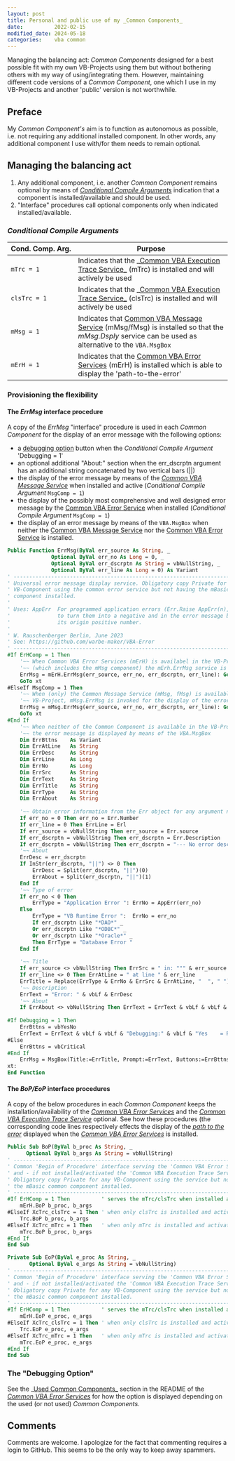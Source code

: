 ```yaml
---
layout: post
title: Personal and public use of my _Common Components_
date:          2022-02-15
modified_date: 2024-05-18
categories:    vba common
---
```

Managing the balancing act: _Common Components_ designed for a best possible fit with my own VB-Projects using them but without bothering others with my way of using/integrating them. However, maintaining different code versions of a _Common Component_, one which I use in my VB-Projects and another 'public' version is not worthwhile.<!--more-->

## Preface
My _Common Component's_ aim is to function as autonomous as possible, i.e. not requiring any additional installed component. In other words, any additional component I use with/for them needs to remain optional.

## Managing the balancing act
1. Any additional component, i.e. another _Common Component_ remains optional by means of _[Conditional Compile Arguments](#conditional-compile-arguments)_ indication that a component is installed/available and should be used.
2. "Interface" procedures call optional components only when indicated installed/available.

### _Conditional Compile Arguments_

| Cond.&nbsp;Comp.&nbsp;Arg. | Purpose |
| -------------------------- | ------- |
| `mTrc = 1`            | Indicates that the _[Common VBA Execution Trace Service_][3] (mTrc) is installed and will actively be used |
| `clsTrc = 1`            | Indicates that the _[Common VBA Execution Trace Service_][3] (clsTrc) is installed and will actively be used |
|  `mMsg = 1`             | Indicates that [Common VBA Message Service][1] (mMsg/fMsg) is installed so that the _mMsg.Dsply_ service can be used as alternative to the `VBA.MsgBox` |
| `mErH = 1`              | Indicates that the [Common VBA Error Services][2] (mErH) is installed which is able to display the 'path-to-the-error' |

### Provisioning the flexibility
#### The _ErrMsg_ interface procedure
A copy of the _ErrMsg_ "interface" procedure is used in each _Common Component_ for the display of an error message with the following options:
- a [debugging option](#the-debugging-option) button when the _Conditional Compile Argument_ 'Debugging = 1'
- an optional additional "About:" section when the err_dscrptn argument has an additional string concatenated by two vertical bars (||)
- the display of the error message by means of the _[Common VBA Message Service][1]_ when installed and active (_Conditional Compile Argument_ `MsgComp = 1`)
- the display of the possibly most comprehensive and well designed error message by the  [Common VBA Error Service][2] when installed (_Conditional Compile Argument_ `MsgComp = 1`)
- the display of an error message by means of the `VBA.MsgBox` when neither the [Common VBA Message Service][1] nor the [Common VBA Error Service][2] is installed.

```vb
Public Function ErrMsg(ByVal err_source As String, _
              Optional ByVal err_no As Long = 0, _
              Optional ByVal err_dscrptn As String = vbNullString, _
              Optional ByVal err_line As Long = 0) As Variant
' ------------------------------------------------------------------------------
' Universal error message display service. Obligatory copy Private for any
' VB-Component using the common error service but not having the mBasic common
' component installed.
'
' Uses: AppErr  For programmed application errors (Err.Raise AppErr(n), ....)
'               to turn them into a negative and in the error message back into
'               its origin positive number.
'
' W. Rauschenberger Berlin, June 2023
' See: https://github.com/warbe-maker/VBA-Error
' ------------------------------------------------------------------------------
#If ErHComp = 1 Then
    '~~ When Common VBA Error Services (mErH) is availabel in the VB-Project
    '~~ (which includes the mMsg component) the mErh.ErrMsg service is invoked.
    ErrMsg = mErH.ErrMsg(err_source, err_no, err_dscrptn, err_line): GoTo xt
    GoTo xt
#ElseIf MsgComp = 1 Then
    '~~ When (only) the Common Message Service (mMsg, fMsg) is available in the
    '~~ VB-Project, mMsg.ErrMsg is invoked for the display of the error message.
    ErrMsg = mMsg.ErrMsg(err_source, err_no, err_dscrptn, err_line): GoTo xt
    GoTo xt
#End If
    '~~ When neither of the Common Component is available in the VB-Project
    '~~ the error message is displayed by means of the VBA.MsgBox
    Dim ErrBttns    As Variant
    Dim ErrAtLine   As String
    Dim ErrDesc     As String
    Dim ErrLine     As Long
    Dim ErrNo       As Long
    Dim ErrSrc      As String
    Dim ErrText     As String
    Dim ErrTitle    As String
    Dim ErrType     As String
    Dim ErrAbout    As String
        
    '~~ Obtain error information from the Err object for any argument not provided
    If err_no = 0 Then err_no = Err.Number
    If err_line = 0 Then ErrLine = Erl
    If err_source = vbNullString Then err_source = Err.source
    If err_dscrptn = vbNullString Then err_dscrptn = Err.Description
    If err_dscrptn = vbNullString Then err_dscrptn = "--- No error description available ---"
    '~~ About
    ErrDesc = err_dscrptn
    If InStr(err_dscrptn, "||") <> 0 Then
        ErrDesc = Split(err_dscrptn, "||")(0)
        ErrAbout = Split(err_dscrptn, "||")(1)
    End If
    '~~ Type of error
    If err_no < 0 Then
        ErrType = "Application Error ": ErrNo = AppErr(err_no)
    Else
        ErrType = "VB Runtime Error ":  ErrNo = err_no
        If err_dscrptn Like "*DAO*" _
        Or err_dscrptn Like "*ODBC*" _
        Or err_dscrptn Like "*Oracle*" _
        Then ErrType = "Database Error "
    End If
    
    '~~ Title
    If err_source <> vbNullString Then ErrSrc = " in: """ & err_source & """"
    If err_line <> 0 Then ErrAtLine = " at line " & err_line
    ErrTitle = Replace(ErrType & ErrNo & ErrSrc & ErrAtLine, "  ", " ")
    '~~ Description
    ErrText = "Error: " & vbLf & ErrDesc
    '~~ About
    If ErrAbout <> vbNullString Then ErrText = ErrText & vbLf & vbLf & "About: " & vbLf & ErrAbout
    
#If Debugging = 1 Then
    ErrBttns = vbYesNo
    ErrText = ErrText & vbLf & vbLf & "Debugging:" & vbLf & "Yes    = Resume Error Line" & vbLf & "No     = Terminate"
#Else
    ErrBttns = vbCritical
#End If
    ErrMsg = MsgBox(Title:=ErrTitle, Prompt:=ErrText, Buttons:=ErrBttns)
xt:
End Function
```
#### The _BoP/EoP_ interface procedures
A copy of the below procedures in each _Common Component_ keeps the installation/availability of the _[Common VBA Error Services][2]_ and the _[Common VBA Execution Trace Service][3]_ optional. See how these procedures (the corresponding code lines respectively effects the display of the _[path to the error][6]_ displayed when the _[Common VBA Error Services][2]_ is installed.

```vb
Public Sub BoP(ByVal b_proc As String, _
      Optional ByVal b_args As String = vbNullString)
' ------------------------------------------------------------------------------
' Common 'Begin of Procedure' interface serving the 'Common VBA Error Services'
' and - if not installed/activated the 'Common VBA Execution Trace Service'.
' Obligatory copy Private for any VB-Component using the service but not having
' the mBasic common component installed.
' ------------------------------------------------------------------------------
#If ErHComp = 1 Then          ' serves the mTrc/clsTrc when installed and active
    mErH.BoP b_proc, b_args
#ElseIf XcTrc_clsTrc = 1 Then ' when only clsTrc is installed and active
    Trc.BoP b_proc, b_args
#ElseIf XcTrc_mTrc = 1 Then   ' when only mTrc is installed and activate
    mTrc.BoP b_proc, b_args
#End If
End Sub

Private Sub EoP(ByVal e_proc As String, _
       Optional ByVal e_args As String = vbNullString)
' ------------------------------------------------------------------------------
' Common 'Begin of Procedure' interface serving the 'Common VBA Error Services'
' and - if not installed/activated the 'Common VBA Execution Trace Service'.
' Obligatory copy Private for any VB-Component using the service but not having
' the mBasic common component installed.
' ------------------------------------------------------------------------------
#If ErHComp = 1 Then          ' serves the mTrc/clsTrc when installed and active
    mErH.EoP e_proc, e_args
#ElseIf XcTrc_clsTrc = 1 Then ' when only clsTrc is installed and active
    Trc.EoP e_proc, e_args
#ElseIf XcTrc_mTrc = 1 Then   ' when only mTrc is installed and activate
    mTrc.EoP e_proc, e_args
#End If
End Sub
```
### The "Debugging Option"
See the _[Used Common Components_][5] section in the README of the _[Common VBA Error Services][2]_ for how the option is displayed depending on the used (or not used) _Common Components_.

## Comments
Comments are welcome. I apologize for the fact that commenting requires a login to GitHub. This seems to be the only way to keep away spammers.

[1]:https://github.com/warbe-maker/VBA-Message
[2]:https://github.com/warbe-maker/VBA-Error
[3]:https://github.com/warbe-maker/VBA-Trace
[4]:https://github.com/warbe-maker/VBA-Basics
[5]:https://github.com/warbe-maker/VBA-Error#used-common-components
[6]:https://github.com/warbe-maker/VBA-Error#the-path-to-the-error